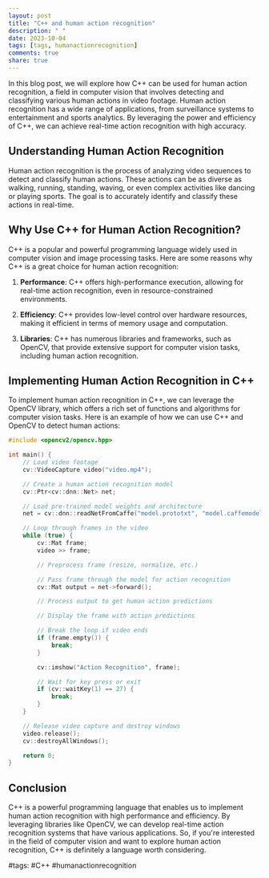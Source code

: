 ```yaml
---
layout: post
title: "C++ and human action recognition"
description: " "
date: 2023-10-04
tags: [tags, humanactionrecognition]
comments: true
share: true
---
```


In this blog post, we will explore how C++ can be used for human action recognition, a field in computer vision that involves detecting and classifying various human actions in video footage. Human action recognition has a wide range of applications, from surveillance systems to entertainment and sports analytics. By leveraging the power and efficiency of C++, we can achieve real-time action recognition with high accuracy.

## Understanding Human Action Recognition

Human action recognition is the process of analyzing video sequences to detect and classify human actions. These actions can be as diverse as walking, running, standing, waving, or even complex activities like dancing or playing sports. The goal is to accurately identify and classify these actions in real-time.

## Why Use C++ for Human Action Recognition?

C++ is a popular and powerful programming language widely used in computer vision and image processing tasks. Here are some reasons why C++ is a great choice for human action recognition:

1. **Performance**: C++ offers high-performance execution, allowing for real-time action recognition, even in resource-constrained environments.

2. **Efficiency**: C++ provides low-level control over hardware resources, making it efficient in terms of memory usage and computation.

3. **Libraries**: C++ has numerous libraries and frameworks, such as OpenCV, that provide extensive support for computer vision tasks, including human action recognition.

## Implementing Human Action Recognition in C++

To implement human action recognition in C++, we can leverage the OpenCV library, which offers a rich set of functions and algorithms for computer vision tasks. Here is an example of how we can use C++ and OpenCV to detect human actions:

```cpp
#include <opencv2/opencv.hpp>

int main() {
    // Load video footage
    cv::VideoCapture video("video.mp4");

    // Create a human action recognition model
    cv::Ptr<cv::dnn::Net> net;

    // Load pre-trained model weights and architecture
    net = cv::dnn::readNetFromCaffe("model.prototxt", "model.caffemodel");

    // Loop through frames in the video
    while (true) {
        cv::Mat frame;
        video >> frame;

        // Preprocess frame (resize, normalize, etc.)

        // Pass frame through the model for action recognition
        cv::Mat output = net->forward();

        // Process output to get human action predictions

        // Display the frame with action predictions

        // Break the loop if video ends
        if (frame.empty()) {
            break;
        }

        cv::imshow("Action Recognition", frame);

        // Wait for key press or exit
        if (cv::waitKey(1) == 27) {
            break;
        }
    }

    // Release video capture and destroy windows
    video.release();
    cv::destroyAllWindows();

    return 0;
}
```

## Conclusion

C++ is a powerful programming language that enables us to implement human action recognition with high performance and efficiency. By leveraging libraries like OpenCV, we can develop real-time action recognition systems that have various applications. So, if you're interested in the field of computer vision and want to explore human action recognition, C++ is definitely a language worth considering.

#tags: #C++ #humanactionrecognition